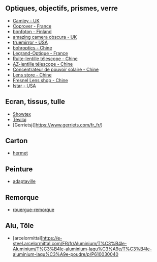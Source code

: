 


## Optiques, objectifs, prismes, verre

- [Camley - UK](www.camleyphotographic.com/)
- [Coprover - France](https://www.coprover.fr/)
- [bonfoton - Finland](https://bonfoton.com/products/bonfoton-camera-obscura-lens)
- [amazing camera obscura - UK](http://www.amazingcameraobscura.co.uk/shop.htm)
- [truemirror - USA](https://store.truemirror.com/collections/all?page=1)
- [bohroptics - Chine](http://bohroptics.com/en)
- [Legrand-Optique - France](https://www.legrand-optique.fr/)
- [Ruite-lentille télescope - Chine](https://fr.aliexpress.com/item/1005002190102811.html?spm=a2g0o.detail.0.0.2d479afap0N1mr&gps-id=pcDetailBottomMoreThisSeller&scm=1007.13339.291025.0&scm_id=1007.13339.291025.0&scm-url=1007.13339.291025.0&pvid=c004bdfa-6fef-41d8-8f57-e2034b013e8c&_t=gps-id%3ApcDetailBottomMoreThisSeller%2Cscm-url%3A1007.13339.291025.0%2Cpvid%3Ac004bdfa-6fef-41d8-8f57-e2034b013e8c%2Ctpp_buckets%3A668%232846%238111%231996&pdp_npi=3%40dis%21EUR%211027.86%21853.12%21%21%21%21%21%40211b617a16844312017066132ecb6d%2112000019000674990%21rec%21FR%21&gatewayAdapt=glo2fra)
- [AZ-lentille télescope - Chine](https://fr.aliexpress.com/item/1005003781677582.html?spm=a2g0o.productlist.main.1.57725912PzKXAy&algo_pvid=63b11951-93dd-4d62-83f9-78ba6aa109f9&algo_exp_id=63b11951-93dd-4d62-83f9-78ba6aa109f9-0&pdp_npi=3%40dis%21EUR%21286.38%21252.01%21%21%21%21%21%40214528be16844232092048550d076c%2112000027148152477%21sea%21FR%210&curPageLogUid=0z0IpZQGBCwF)
- [Concentrateur de pouvoir solaire - Chine](https://www.ebay.fr/itm/174584698996?hash=item28a60f1874:g:6mcAAOSwQbpc0Ogw)
- [Lens store - Chine](https://www.ebay.fr/str/ndg612)
- [Fresnel Lens shop - Chine](https://www.ebay.fr/str/niu4705)
- [Istar - USA](https://www.istar-optical.com/achromatic.html)

## Ecran, tissus, tulle
- [Showtex](https://www.showtex.com/fr/produits/ecrans-de-projection?page=1)
- [Teviloj](https://www.azur-scenic.com/produit/retro-translucide-depoli/)
- [Gerrietsj(]https://www.gerriets.com/fr_fr/)

## Carton
- [hermet](https://www.hermet.fr/)

## Peinture
- [adaptaville](https://www.adaptaville.fr/peinture-anti-chaleur-toit)

## Remorque
- [rouergue-remorque](https://www.rouergue-remorque.com/remorque/remorque-bw-tiny-house-ch-600-2/)

## Alu, Tôle
- [arcelormittal]https://e-steel.arcelormittal.com/FR/fr/Aluminium/T%C3%B4le-Aluminium/T%C3%B4le-aluminium-laqu%C3%A9e/T%C3%B4le-aluminium-laqu%C3%A9e-poudre/p/P610030040
